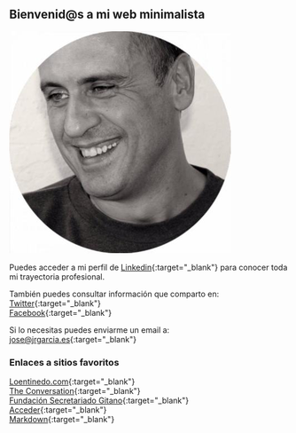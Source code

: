 ## Bienvenid@s a mi web minimalista

![](fotojr.jpeg "José Ramón García")  

Puedes acceder a mi perfil de [Linkedin](https://www.linkedin.com/in/joseramongg){:target="_blank"} para conocer toda mi trayectoria profesional.

También puedes consultar información que comparto en:  
[Twitter](https://twitter.com/joseramongg){:target="_blank"}    
[Facebook](https://www.facebook.com/joseramon.garcia.3382/){:target="_blank"}  

Si lo necesitas puedes enviarme un email a:  
[jose@jrgarcia.es](mailto:jose@jrgarcia.es){:target="_blank"}   

### Enlaces a sitios favoritos
[Loentinedo.com](https://loentiendo.com/){:target="_blank"}  
[The Conversation](https://theconversation.com/es){:target="_blank"}  
[Fundación Secretariado Gitano](https://www.gitanos.org/){:target="_blank"}  
[Acceder](https://www.accederempresas.com/){:target="_blank"}  
[Markdown](https://markdown.es){:target="_blank"}  
